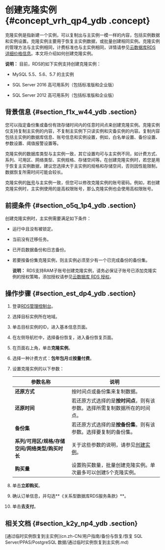 # 创建克隆实例 {#concept_vrh_qp4_ydb .concept}

克隆实例是指新建一个实例，可以复制出与主实例一模一样的内容，包括实例数据和实例设置。克隆实例主要用于恢复主实例数据，或批量创建相同实例。克隆实例的管理方法与主实例相同，计费标准也与主实例相同，详情请参见[云数据库RDS详细价格信息](https://www.aliyun.com/price/product?spm=5176.doc26117.2.2.yFbzvO#/rds/detail)。本文将介绍如何创建克隆实例。

**说明：** 目前，RDS的如下实例支持创建克隆实例：

-   MySQL 5.5、5.6、5.7 的主实例

-   SQL Server 2016 高可用系列（包括标准版和企业版）

-   SQL Server 2012 高可用系列（包括标准版和企业版）


## 背景信息 {#section_f1x_w44_ydb .section}

您可以指定备份集或备份有效存储时间内的任意时间点来创建克隆实例。克隆实例仅支持复制主实例的内容，不复制主实例下只读实例和灾备实例的内容。复制内容包括主实例的数据库信息、账号信息和实例设置，例如，白名单设置、备份设置、参数设置、阈值报警设置等。

克隆实例的数据库类型与主实例一致，其它设置均可与主实例不同，如计费方式、系列、可用区、网络类型、实例规格、存储空间等。在创建克隆实例时，若您是用于恢复主实例数据，建议您选择大于主实例的规格和存储空间，否则因性能限制，数据恢复所需时间可能会较长。

克隆实例的[账号](cn.zh-CN/用户指南/账号管理/创建账号.md#)与主实例一致，但您可以修改克隆实例的账号密码。例如，若创建克隆实例时，主实例使用的是高权限账号，那么克隆实例也会使用高权限账号。

## 前提条件 {#section_o5q_1p4_ydb .section}

创建克隆实例时，主实例需要满足如下条件：

-   运行中且没有被锁定。

-   当前没有迁移任务。

-   已开启数据备份和日志备份。

-   若要按备份集克隆实例，则主实例必须至少有一个已完成备份的备份集。

    **说明：** RDS支持RAM子账号创建克隆实例，请务必保证子账号已添加克隆实例的授权策略，添加授权请参见[云数据库 RDS 授权](https://help.aliyun.com/document_detail/58932.html)。


## 操作步骤 {#section_est_dp4_ydb .section}

1.  登录[RDS管理控制台](https://rds.console.aliyun.com/)。
2.  选择目标实例所在地域。
3.  单击目标实例的ID，进入基本信息页面。
4.  在左侧导航栏中，选择备份恢复，进入备份恢复页面。
5.  在页面右上角，单击**克隆实例**。
6.  选择一种计费方式：**包年包月**或**按量付费**。
7.  设置克隆实例的以下参数：

    |参数名称|说明|
    |----|--|
    |**还原方式**|按时间点或备份集来复制数据。|
    |**还原时间**|若还原方式选择的是**按时间点**，则有该参数。选择所需复制数据所在的时间点。|
    |**备份集**|若还原方式选择的是**按备份集**，则有该参数。选择要复制的备份集。|
    |**系列/可用区/规格/存储空间/网络类型/购买时长**|关于这些参数的说明，请参见[创建实例](../../../../cn.zh-CN/快速入门MySQL版/创建实例.md)。|
    |**购买量**|设置购买数量，批量创建克隆实例。单次最多可以创建5个克隆实例。|

8.  单击**立即购买**。
9.  确认订单信息，并勾选**《关系型数据库RDS服务条款》**。
10. 单击**去支付**。

## 相关文档 {#section_k2y_np4_ydb .section}

[通过临时实例恢复到主实例](cn.zh-CN/用户指南/备份与恢复/恢复 SQL Server/PPAS/PostgreSQL 数据/通过临时实例恢复到主实例.md)

